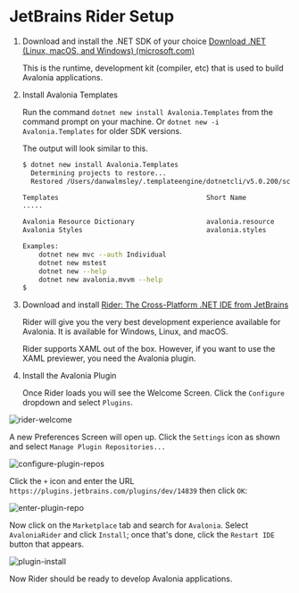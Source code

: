 # JetBrains Rider Setup



1. Download and install the .NET SDK of your choice [Download .NET \(Linux, macOS, and Windows\) \(microsoft.com\)](https://dotnet.microsoft.com/download)

   This is the runtime, development kit \(compiler, etc\) that is used to build Avalonia applications.

2. Install Avalonia Templates

   Run the command `dotnet new install Avalonia.Templates` from the command prompt on your machine.
   Or `dotnet new -i Avalonia.Templates` for older SDK versions.

   The output will look similar to this.

   ```bash
   $ dotnet new install Avalonia.Templates
     Determining projects to restore...
     Restored /Users/danwalmsley/.templateengine/dotnetcli/v5.0.200/scratch/restore.csproj (in 706 ms).

   Templates                                     Short Name            Language    Tags
   .....

   Avalonia Resource Dictionary                  avalonia.resource                 ui/xaml/avalonia/avaloniaui
   Avalonia Styles                               avalonia.styles                   ui/xaml/avalonia/avaloniaui

   Examples:
       dotnet new mvc --auth Individual
       dotnet new mstest
       dotnet new --help
       dotnet new avalonia.mvvm --help
   $
   ```

3. Download and install [Rider: The Cross-Platform .NET IDE from JetBrains](https://www.jetbrains.com/rider/)

   Rider will give you the very best development experience available for Avalonia. It is available for Windows, Linux, and macOS.

   Rider supports XAML out of the box. However, if you want to use the XAML previewer, you need the Avalonia plugin.

4. Install the Avalonia Plugin

   Once Rider loads you will see the Welcome Screen. Click the `Configure` dropdown and select `Plugins`.

![rider-welcome](<../../../.gitbook/assets/jetbrains-rider-setup-1-rider-welcome.png>)

A new Preferences Screen will open up. Click the `Settings` icon as shown and select `Manage Plugin Repositories...`

![configure-plugin-repos](<../../../.gitbook/assets/jetbrains-rider-setup-2-configure-plugin-repos.png>)

Click the `+` icon and enter the URL `https://plugins.jetbrains.com/plugins/dev/14839` then click `OK`:

![enter-plugin-repo](<../../../.gitbook/assets/jetbrains-rider-setup-3-enter-plugin-repo.png>)

Now click on the `Marketplace` tab and search for `Avalonia`. Select `AvaloniaRider` and click `Install`; once that's done, click the `Restart IDE` button that appears.

![plugin-install](<../../../.gitbook/assets/jetbrains-rider-setup-4-plugin-install.png>)

Now Rider should be ready to develop Avalonia applications.

